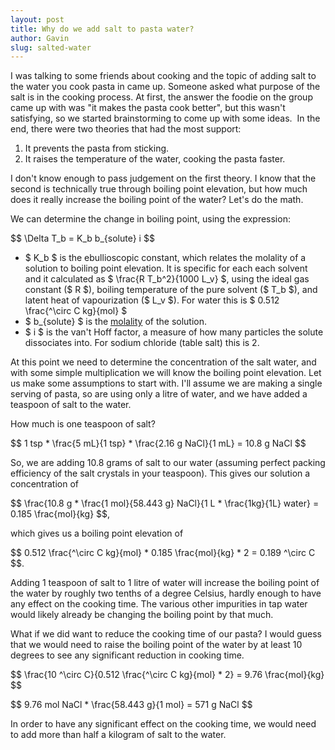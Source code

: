 ```yaml
---
layout: post
title: Why do we add salt to pasta water?
author: Gavin
slug: salted-water
---
```


I was talking to some friends about cooking and the topic of adding salt to the water you cook pasta in came up. 
Someone asked what purpose of the salt is in the cooking process. 
At first, the answer the foodie on the group came up with was "it makes the pasta cook better", but this wasn't satisfying, so we started brainstorming to come up with some ideas. 
In the end, there were two theories that had the most support:

1.  It prevents the pasta from sticking.
2.  It raises the temperature of the water, cooking the pasta faster.

I don't know enough to pass judgement on the first theory. 
I know that the second is technically true through boiling point elevation, but how much does it really increase the boiling point of the water? 
Let's do the math.
<!--more-->

We can determine the change in boiling point, using the expression:

\$\$ \Delta T_b = K_b b_{solute} i \$\$

* \$ K_b \$ is the ebullioscopic constant, which relates the molality of a solution to boiling point elevation. 
  It is specific for each each solvent and it calculated as \$ \frac{R T_b^2}{1000 L_v} \$, using the ideal gas constant (\$ R \$), boiling temperature of the pure solvent (\$ T_b \$), and latent heat of vapourization (\$ L_v \$). 
  For water this is \$ 0.512 \frac{^\circ C kg}{mol} \$
* \$ b_{solute} \$ is the [molality](https://en.wikipedia.org/wiki/Molality) of the solution.
* \$ i \$ is the van't Hoff factor, a measure of how many particles the solute dissociates into. 
  For sodium chloride (table salt) this is 2.

At this point we need to determine the concentration of the salt water, and with some simple multiplication we will know the boiling point elevation. 
Let us make some assumptions to start with. 
I'll assume we are making a single serving of pasta, so are using only a litre of water, and we have added a teaspoon of salt to the water.

How much is one teaspoon of salt?

\$\$ 1 tsp \* \\frac{5 mL}{1 tsp} \* \\frac{2.16 g NaCl}{1 mL} = 10.8 g NaCl \$\$

So, we are adding 10.8 grams of salt to our water (assuming perfect packing efficiency of the salt crystals in your teaspoon). 
This gives our solution a concentration of

\$\$ \frac{10.8 g \* \frac{1 mol}{58.443 g} NaCl}{1 L \* \frac{1kg}{1L} water} = 0.185 \frac{mol}{kg} \$\$,

which gives us a boiling point elevation of

\$\$ 0.512 \frac{^\circ C kg}{mol} \* 0.185 \frac{mol}{kg} \* 2 = 0.189 ^\circ C \$\$.

Adding 1 teaspoon of salt to 1 litre of water will increase the boiling point of the water by roughly two tenths of a degree Celsius, hardly enough to have any effect on the cooking time. 
The various other impurities in tap water would likely already be changing the boiling point by that much.

What if we did want to reduce the cooking time of our pasta? 
I would guess that we would need to raise the boiling point of the water by at least 10 degrees to see any significant reduction in cooking time.

\$\$ \frac{10 ^\circ C}{0.512 \frac{^\circ C kg}{mol} \* 2} = 9.76 \frac{mol}{kg} \$\$

\$\$ 9.76 mol NaCl \* \frac{58.443 g}{1 mol} = 571 g NaCl \$\$

In order to have any significant effect on the cooking time, we would need to add more than half a kilogram of salt to the water.
